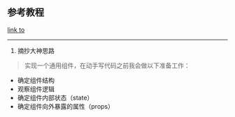 ## 参考教程
[link to](http://blog.csdn.net/awaw00/article/details/54710595)

---

1. 摘抄大神思路

> 实现一个通用组件，在动手写代码之前我会做以下准备工作：

+ 确定组件结构
+ 观察组件逻辑
+ 确定组件内部状态（state）
+ 确定组件向外暴露的属性（props）